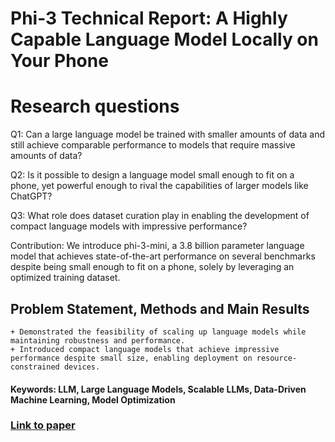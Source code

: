 # Phi-3 Technical Report: A Highly Capable Language Model Locally on Your Phone

# Research questions
Q1: Can a large language model be trained with smaller amounts of data and still achieve comparable performance to models that require massive amounts of data?

Q2: Is it possible to design a language model small enough to fit on a phone, yet powerful enough to rival the capabilities of larger models like ChatGPT?

Q3: What role does dataset curation play in enabling the development of compact language models with impressive performance?

Contribution: We introduce phi-3-mini, a 3.8 billion parameter language model that achieves state-of-the-art performance on several benchmarks despite being small enough to fit on a phone, solely by leveraging an optimized training dataset.

## Problem Statement, Methods and Main Results

	+ Demonstrated the feasibility of scaling up language models while maintaining robustness and performance.
	+ Introduced compact language models that achieve impressive performance despite small size, enabling deployment on resource-constrained devices.

#### Keywords: LLM, Large Language Models, Scalable LLMs, Data-Driven Machine Learning, Model Optimization
### [Link to paper](https://arxiv.org/abs/2404.14219v4)
